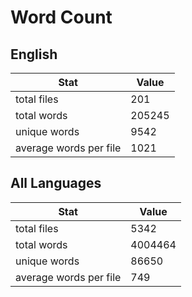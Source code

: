 # Word Count

## English

Stat | Value
---- | -----
total files | 201
total words | 205245
unique words | 9542
average words per file | 1021

## All Languages

Stat | Value
---- | -----
total files | 5342
total words | 4004464
unique words | 86650
average words per file | 749
